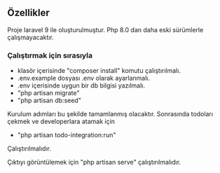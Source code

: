 
## Özellikler

Proje laravel 9 ile oluşturulmuştur. Php 8.0 dan daha eski sürümlerle çalışmayacaktır.

### Çalıştırmak için sırasıyla
- klasör içerisinde "composer install" komutu çalıştırılmalı.
- .env.example dosyası .env olarak ayarlanmalı.
- .env içerisinde uygun bir db bilgisi yazılmalı.
- "php artisan migrate"
- "php artisan db:seed"


Kurulum adımları bu şekilde tamamlanmış olacaktır. Sonrasında todoları çekmek ve developerlara atamak için 

- "php artisan todo-integration:run"

Çalıştırılmalıdır. 

Çıktıyı görüntülemek için "php artisan serve" çalıştırılmalıdır.


